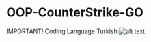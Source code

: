 # OOP-CounterStrike-GO
IMPORTANT!
Coding Language Turkish
![alt text](https://user-images.githubusercontent.com/63670220/160555031-35aafdd7-7ac6-4f60-a826-488cb6cece7b.png)
